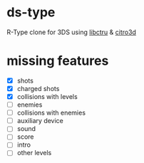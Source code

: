 # ds-type
R-Type clone for 3DS using [libctru](https://github.com/smealum/ctrulib) & [citro3d](https://github.com/fincs/citro3d)

# missing features
- [x] shots
- [x] charged shots
- [x] collisions with levels
- [ ] enemies
- [ ] collisions with enemies
- [ ] auxiliary device
- [ ] sound
- [ ] score
- [ ] intro
- [ ] other levels

